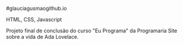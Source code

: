 #glauciagusmaogithub.io

HTML, CSS, Javascript

Projeto final de conclusão do curso "Eu Programa" da Programaria
Site sobre a vida de Ada Lovelace.
